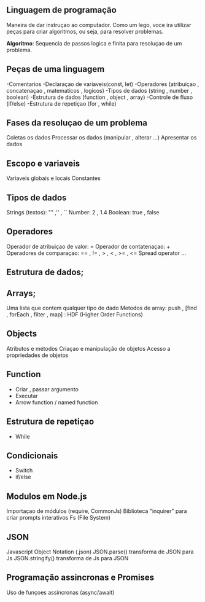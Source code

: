 ## Linguagem de programação 

Maneira de dar instruçao ao computador.
Como um lego, voce ira utilizar peças para criar algoritmos, ou seja, para resolver problemas.

**Algoritmo**: Sequencia de passos logica e finita para resoluçao de um problema.

## Peças de uma linguagem

-Comentarios
-Declaraçao de variaveis(const, let)
-Operadores (atribuiçao , concatenaçao , matematicos , logicos)
-Tipos de dados (string , number , boolean)
-Estrutura de dados (function , object , array)
-Controle de fluxo (if/else)
-Estrutura de repetiçao (for , while)

## Fases da resoluçao de um problema

Coletas os dados
Processar os dados (manipular , alterar ...)
Apresentar os dados

## Escopo e variaveis

Variaveis globais e locais
Constantes

## Tipos de dados

Strings (textos): "" ,'' , ``
Number: 2 , 1.4
Boolean: true , false

## Operadores

Operador de atribuiçao de valor: =
Operador de contatenaçao: +
Operadores de comparaçao: == , != , > , < , >= , <=
Spread operator  ...

## Estrutura de dados;

## Arrays;

Uma lista que contem qualquer tipo de dado
Metodos de array: push , [find , forEach , filter , map] : HDF (Higher Order Functions)

## Objects

Atributos e métodos
Criaçao e manipulação de objetos
Acesso a propriedades de objetos

## Function

- Criar , passar argumento
- Executar
- Arrow function / named function

## Estrutura de repetiçao 

- While 

## Condicionais 

- Switch
- if/else

## Modulos em Node.js

Importaçao de módulos (require, CommonJs)
Biblioteca "inquirer" para criar prompts interativos
Fs (File System)

## JSON

Javascript Object Notation (.json)
JSON.parse() transforma de JSON para Js
JSON.stringify() transforma de Js para JSON

## Programação assincronas e Promises

Uso de funçoes assincronas (async/await)